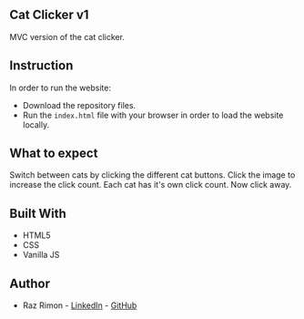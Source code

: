 ## Cat Clicker v1
MVC version of the cat clicker.

## Instruction
In order to run the website:
* Download the repository files.
* Run the `index.html` file with your browser in order to load the website locally.

## What to expect
Switch between cats by clicking the different cat buttons.
Click the image to increase the click count.
Each cat has it's own click count.
Now click away.

## Built With
* HTML5
* CSS 
* Vanilla JS

## Author
* Raz Rimon - [LinkedIn](https://www.linkedin.com/in/raz-rimon-416551125) - [GitHub](https://github.com/razcodes/)

